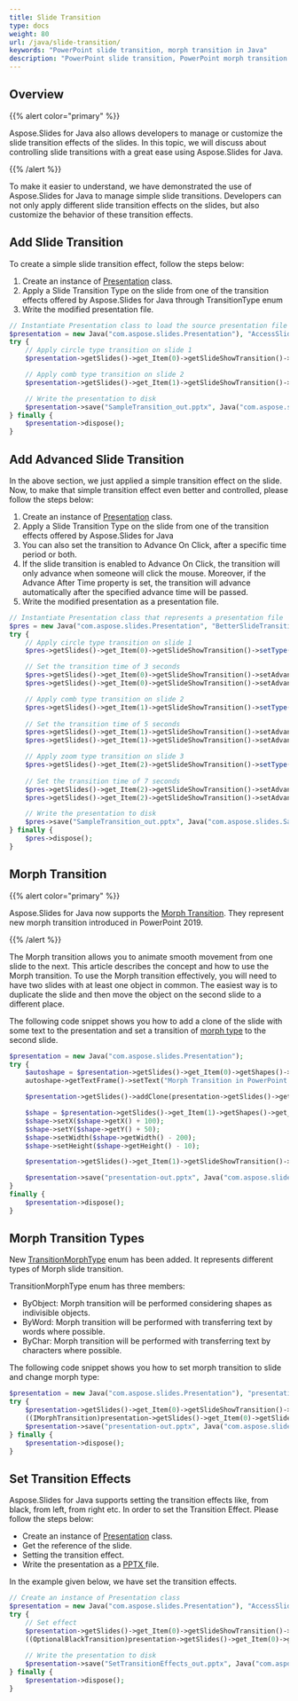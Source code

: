 ```yaml
---
title: Slide Transition
type: docs
weight: 80
url: /java/slide-transition/
keywords: "PowerPoint slide transition, morph transition in Java"
description: "PowerPoint slide transition, PowerPoint morph transition in Java"
---
```



## **Overview**
{{% alert color="primary" %}} 

Aspose.Slides for Java also allows developers to manage or customize the slide transition effects of the slides. In this topic, we will discuss about controlling slide transitions with a great ease using Aspose.Slides for Java.

{{% /alert %}} 

To make it easier to understand, we have demonstrated the use of Aspose.Slides for Java to manage simple slide transitions. Developers can not only apply different slide transition effects on the slides, but also customize the behavior of these transition effects.

## **Add Slide Transition**
To create a simple slide transition effect, follow the steps below:

1. Create an instance of [Presentation](http://www.aspose.com/api/java/slides/com.aspose.slides/classes/Presentation) class.
1. Apply a Slide Transition Type on the slide from one of the transition effects offered by Aspose.Slides for Java through TransitionType enum
1. Write the modified presentation file.

```php
// Instantiate Presentation class to load the source presentation file
$presentation = new Java("com.aspose.slides.Presentation"), "AccessSlides.pptx");
try {
    // Apply circle type transition on slide 1
    $presentation->getSlides()->get_Item(0)->getSlideShowTransition()->setType(TransitionType.Circle);

    // Apply comb type transition on slide 2
    $presentation->getSlides()->get_Item(1)->getSlideShowTransition()->setType(TransitionType.Comb);

    // Write the presentation to disk
    $presentation->save("SampleTransition_out.pptx", Java("com.aspose.slides.SaveFormat")->Pptx);
} finally {
    $presentation->dispose();
}
```

## **Add Advanced Slide Transition**
In the above section, we just applied a simple transition effect on the slide. Now, to make that simple transition effect even better and controlled, please follow the steps below:

1. Create an instance of [Presentation](http://www.aspose.com/api/java/slides/com.aspose.slides/classes/Presentation) class.
1. Apply a Slide Transition Type on the slide from one of the transition effects offered by Aspose.Slides for Java
1. You can also set the transition to Advance On Click, after a specific time period or both.
1. If the slide transition is enabled to Advance On Click, the transition will only advance when someone will click the mouse. Moreover, if the Advance After Time property is set, the transition will advance automatically after the specified advance time will be passed.
1. Write the modified presentation as a presentation file.

```php
// Instantiate Presentation class that represents a presentation file
$pres = new Java("com.aspose.slides.Presentation", "BetterSlideTransitions.pptx");
try {
    // Apply circle type transition on slide 1
    $pres->getSlides()->get_Item(0)->getSlideShowTransition()->setType(TransitionType.Circle);

    // Set the transition time of 3 seconds
    $pres->getSlides()->get_Item(0)->getSlideShowTransition()->setAdvanceOnClick(true);
    $pres->getSlides()->get_Item(0)->getSlideShowTransition()->setAdvanceAfterTime(3000);

    // Apply comb type transition on slide 2
    $pres->getSlides()->get_Item(1)->getSlideShowTransition()->setType(TransitionType.Comb);
    
    // Set the transition time of 5 seconds
    $pres->getSlides()->get_Item(1)->getSlideShowTransition()->setAdvanceOnClick(true);
    $pres->getSlides()->get_Item(1)->getSlideShowTransition()->setAdvanceAfterTime(5000);

    // Apply zoom type transition on slide 3
    $pres->getSlides()->get_Item(2)->getSlideShowTransition()->setType(TransitionType.Zoom);
    
    // Set the transition time of 7 seconds
    $pres->getSlides()->get_Item(2)->getSlideShowTransition()->setAdvanceOnClick(true);
    $pres->getSlides()->get_Item(2)->getSlideShowTransition()->setAdvanceAfterTime(7000);

    // Write the presentation to disk
    $pres->save("SampleTransition_out.pptx", Java("com.aspose.slides.SaveFormat")->Pptx);
} finally {
    $pres->dispose();
}
```

## **Morph Transition**
{{% alert color="primary" %}} 

Aspose.Slides for Java now supports the [Morph Transition](https://apireference.aspose.com/slides/java/com.aspose.slides/IMorphTransition). They represent new morph transition introduced in PowerPoint 2019.

{{% /alert %}} 

The Morph transition allows you to animate smooth movement from one slide to the next. This article describes the concept and how to use the Morph transition. To use the Morph transition effectively, you will need to have two slides with at least one object in common. The easiest way is to duplicate the slide and then move the object on the second slide to a different place.

The following code snippet shows you how to add a clone of the slide with some text to the presentation and set a transition of [morph type](https://apireference.aspose.com/slides/java/com.aspose.slides/TransitionType) to the second slide.

```php
$presentation = new Java("com.aspose.slides.Presentation");
try {
    $autoshape = $presentation->getSlides()->get_Item(0)->getShapes()->addAutoShape(Java("com.aspose.slides.ShapeType")->Rectangle, 100, 100, 400, 100);
    autoshape->getTextFrame()->setText("Morph Transition in PowerPoint Presentations");

    $presentation->getSlides()->addClone(presentation->getSlides()->get_Item(0));

    $shape = $presentation->getSlides()->get_Item(1)->getShapes()->get_Item(0);
    $shape->setX($shape->getX() + 100);
    $shape->setY($shape->getY() + 50);
    $shape->setWidth($shape->getWidth() - 200);
    $shape->setHeight($shape->getHeight() - 10);

    $presentation->getSlides()->get_Item(1)->getSlideShowTransition()->setType(com.aspose.slides.TransitionType.Morph);

    $presentation->save("presentation-out.pptx", Java("com.aspose.slides.SaveFormat")->Pptx);
}
finally {
    $presentation->dispose();
}
```

## **Morph Transition Types**
New [TransitionMorphType](https://apireference.aspose.com/slides/java/com.aspose.slides/TransitionMorphType) enum has been added. It represents different types of Morph slide transition.

TransitionMorphType enum has three members:

- ByObject: Morph transition will be performed considering shapes as indivisible objects.
- ByWord: Morph transition will be performed with transferring text by words where possible.
- ByChar: Morph transition will be performed with transferring text by characters where possible.

The following code snippet shows you how to set morph transition to slide and change morph type:

```php
$presentation = new Java("com.aspose.slides.Presentation"), "presentation.pptx");
try {
    $presentation->getSlides()->get_Item(0)->getSlideShowTransition()->setType(TransitionType.Morph);
    ((IMorphTransition)presentation->getSlides()->get_Item(0)->getSlideShowTransition()->getValue())->setMorphType(TransitionMorphType.ByWord);
    $presentation->save("presentation-out.pptx", Java("com.aspose.slides.SaveFormat")->Pptx);
} finally {
    $presentation->dispose();
}
```

## **Set Transition Effects**
Aspose.Slides for Java supports setting the transition effects like, from black, from left, from right etc. In order to set the Transition Effect. Please follow the steps below:

- Create an instance of [Presentation](https://apireference.aspose.com/slides/java/com.aspose.slides/Presentation) class.
- Get the reference of the slide.
- Setting the transition effect.
- Write the presentation as a [PPTX ](https://wiki.fileformat.com/presentation/pptx/)file.

In the example given below, we have set the transition effects.

```php
// Create an instance of Presentation class
$presentation = new Java("com.aspose.slides.Presentation"), "AccessSlides.pptx");
try {
    // Set effect
    $presentation->getSlides()->get_Item(0)->getSlideShowTransition()->setType(TransitionType.Cut);
    ((OptionalBlackTransition)presentation->getSlides()->get_Item(0)->getSlideShowTransition()->getValue())->setFromBlack(true);
    
    // Write the presentation to disk
    $presentation->save("SetTransitionEffects_out.pptx", Java("com.aspose.slides.SaveFormat")->Pptx);
} finally {
    $presentation->dispose();
}
```